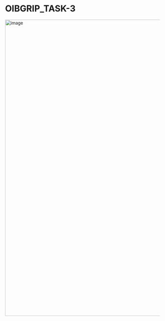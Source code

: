 # OIBGRIP_TASK-3
<img width="960" alt="image" src="https://github.com/SuraviMitra/OIBGRIP_TASK-3/assets/119784780/f2625019-eb5f-41a7-8014-6224ecfb1a5c">
